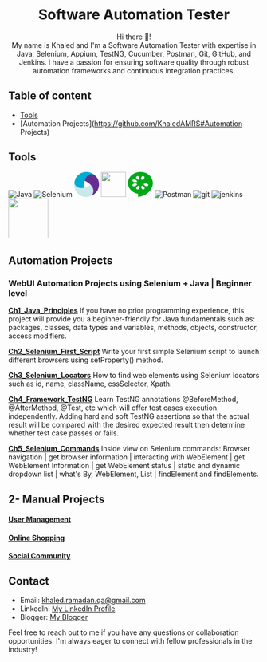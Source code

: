 <!-- markdown language readme.md
https://medium.com/analytics-vidhya/writing-github-readme-e593f278a796#:~:text=Line%20Breaks,more%20spaces%2C%20and%20hit%20enter.&text=Sorry%2C%20they%20won't%20allow,won't%20work%20for%20you. -->
<h1 align="center">Software Automation Tester</h1>

<p align="center">
  Hi there 🙌! <br>
  My name is Khaled and I'm a Software Automation Tester with expertise in Java, Selenium, Appium, TestNG, Cucumber, Postman, Git, GitHub, and Jenkins. I have a passion for ensuring software quality through robust automation frameworks and continuous integration practices.
</p>

## Table of content
- [Tools](https://github.com/KhaledAMRS#Tools)
- [Automation Projects](https://github.com/KhaledAMRS#Automation Projects)







## Tools

![Java](https://skillicons.dev/icons?i=java&theme=light) ![Selenium](https://skillicons.dev/icons?i=selenium&theme=light) <img src="./.github/appium.svg#appium" width="50" height="50">  <!-- https://iconduck.com/icons/27036/appium -->  <img src="https://avatars.githubusercontent.com/u/19369327?s=200&v=4" width="50" height="50">  <img src="./.github/cucumber.svg#cucumber" width="50" height="50">  <!-- https://iconduck.com/icons/94191/cucumber --> ![Postman](https://skillicons.dev/icons?i=postman&theme=light) ![git](https://skillicons.dev/icons?i=git&theme=light) ![jenkins](https://skillicons.dev/icons?i=jenkins&theme=light) <img src="https://avatars.githubusercontent.com/u/12528662?s=200&v=4" width="80" height="80">


## Automation Projects
### WebUI Automation Projects using Selenium + Java | Beginner level
**[Ch1_Java_Principles](https://github.com/KhaledAMRS/A_Java_Principles)** If you have no prior programming experience, this project will provide you a beginner-friendly for Java fundamentals such as: packages, classes, data types and variables, methods, objects, constructor, access modifiers.
  
**[Ch2_Selenium_First_Script](https://github.com/KhaledAMRS/B_First_Script_Selenium)** Write your first simple Selenium script to launch different browsers using setProperty() method.

**[Ch3_Selenium_Locators](https://github.com/KhaledAMRS/C_Selenium_Locators)** How to find web elements using Selenium locators such as id, name, className, cssSelector, Xpath.

**[Ch4_Framework_TestNG](https://github.com/KhaledAMRS/D_Assertion_Framework_TestNG)** Learn TestNG annotations @BeforeMethod, @AfterMethod, @Test, etc which will offer  test cases execution independently. Adding hard and soft TestNG assertions so that the actual result will be compared with the desired expected result then determine whether test case passes or fails.

**[Ch5_Selenium_Commands](https://github.com/KhaledAMRS/E_Selenium_Commands)** Inside view on Selenium commands: Browser navigation | get browser information | interacting with WebElement | get WebElement Information | get WebElement status | static and dynamic dropdown list | what's By, WebElement, List<WebElement> | findElement and findElements.

<!--
**[Ch6_Selenium_Commands_Part_2](https://github.com/KhaledAMRS/F_Selenium_Commands_Part_2)** Continue learning Selenium commands: Difference between implicitly & explicitly | mouse hover action | handle multiple windows | difference between quit and close command.
-->

## 2- Manual Projects
#### [User Management](https://docs.google.com/document/d/1v7lzNYpB-RQLKhz3zL7ffkL1DaJRsP5glyutHj9TeKQ)
#### [Online Shopping](https://docs.google.com/document/d/1bnkt6nsOqVAAzDNlWTORqi54kjB5ef5kHL1rW3unC-8)
#### [Social Community](https://docs.google.com/document/d/1SmUKFyEOqBHH5o8axMpMmydJGLmpCgMAaT3Hl2qdK2Q)
<!--
#### [Gaming Activities](https://drive.google.com/drive/u/1/folders/1zdTlF_fh4CgQpW8XZkUE_aZkFhHS_hR5)
#### [Stock Investment](https://drive.google.com/drive/u/1/folders/1IVdhNAhAoHfn7pfyqG_KtoeSfFTlISRG)
-->

## Contact

- Email: khaled.ramadan.qa@gmail.com
- LinkedIn: [My LinkedIn Profile](https://www.linkedin.com/in/khaled-ashraf-ramadan/)
- Blogger: [My Blogger](https://qa-snacks.blogspot.com/)

Feel free to reach out to me if you have any questions or collaboration opportunities. I'm always eager to connect with fellow professionals in the industry!

<!--
**KhaledAMRS/KhaledAMRS** is a ✨ _special_ ✨ repository because its `README.md` (this file) appears on your GitHub profile.

Here are some ideas to get you started:

- 🔭 I’m currently working on ...
- 🌱 I’m currently learning ...
- 👯 I’m looking to collaborate on ...
- 🤔 I’m looking for help with ...
- 💬 Ask me about ...
- 📫 How to reach me: ...
- 😄 Pronouns: ...
- ⚡ Fun fact: ...


Add these Achievements to your Resume later
How many business modules & features are tested: .
How many release are managed: .
Automation projects:
API projects:

github portfolio
https://khaledamrs.github.io/

-->
